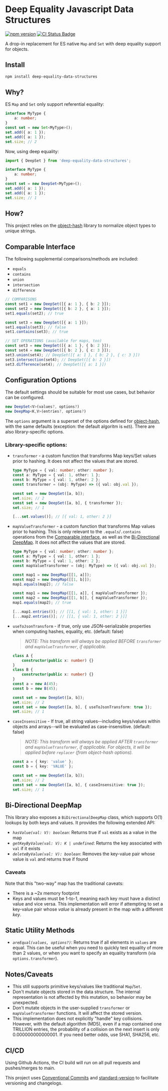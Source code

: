 # Deep Equality Javascript Data Structures

[![npm version](https://badge.fury.io/js/deep-equality-data-structures.svg)](https://badge.fury.io/js/deep-equality-data-structures)
[![CI Status Badge](https://github.com/adamhamlin/deep-equality-data-structures/actions/workflows/ci.yaml/badge.svg)](https://github.com/adamhamlin/deep-equality-data-structures/actions/workflows/ci.yaml)

A drop-in replacement for ES native `Map` and `Set` with deep equality support for objects.

## Install

```bash
npm install deep-equality-data-structures
```

## Why?

ES `Map` and `Set` only support referential equality:

```typescript
interface MyType {
    a: number;
}
const set = new Set<MyType>();
set.add({ a: 1 });
set.add({ a: 1 });
set.size; // 2
```

Now, using deep equality:

```typescript
import { DeepSet } from 'deep-equality-data-structures';

interface MyType {
    a: number;
}
const set = new DeepSet<MyType>();
set.add({ a: 1 });
set.add({ a: 1 });
set.size; // 1
```

## How?

This project relies on the [object-hash](https://github.com/puleos/object-hash) library to normalize object types to unique strings.

## Comparable Interface

The following supplemental comparisons/methods are included:

-   `equals`
-   `contains`
-   `union`
-   `intersection`
-   `difference`

```typescript
// COMPARISONS
const set1 = new DeepSet([{ a: 1 }, { b: 2 }]);
const set2 = new DeepSet([{ b: 2 }, { a: 1 }]);
set1.equals(set2); // true

const set3 = new DeepSet([{ a: 1 }]);
set1.equals(set3); // false
set1.contains(set3); // true

// SET OPERATIONS (available for maps, too)
const set3 = new DeepSet([{ a: 1 }, { b: 2 }]);
const set4 = new DeepSet([{ b: 2 }, { c: 3 }]);
set3.union(set4); // DeepSet([{ a: 1 }, { b: 2 }, { c: 3 }])
set3.intersection(set4); // DeepSet([{ b: 2 }])
set3.difference(set4); // DeepSet([{ a: 1 }])
```

## Configuration Options

The default settings should be suitable for most use cases, but behavior can be configured.

```typescript
new DeepSet<V>(values?, options?)
new DeepMap<K,V>(entries?, options?)
```

The `options` argument is a superset of the options defined for [object-hash](https://github.com/puleos/object-hash#hashvalue-options), with the same defaults (exception: the default algoritm is `md5`). There are also library-specific options.

### Library-specific options:

-   `transformer` - a custom function that transforms Map keys/Set values prior to hashing. It does not affect the values that are stored.

    ```typescript
    type MyType = { val: number; other: number };
    const a: MyType = { val: 1, other: 1 };
    const b: MyType = { val: 1, other: 2 };
    const transformer = (obj: MyType) => ({ val: obj.val });

    const set = new DeepSet([a, b]);
    set.size; // 2
    const set = new DeepSet([a, b], { transformer });
    set.size; // 1

    [...set.values()]; // [{ val: 1, other: 2 }]
    ```

-   `mapValueTransformer` - a custom function that transforms Map values prior to hashing. This is only relevant to the `.equals`/`.contains` operations from the [Comparable interface](#comparable-interface), as well as the [Bi-Directional DeepMap](#bi-directional-deepmap). It does not affect the values that are stored.

    ```typescript
    type MyType = { val: number; other: number };
    const a: MyType = { val: 1, other: 1 };
    const b: MyType = { val: 1, other: 2 };
    const mapValueTransformer = (obj: MyType) => ({ val: obj.val });

    const map1 = new DeepMap([[1, a]]);
    const map2 = new DeepMap([[1, b]]);
    map1.equals(map2); // false

    const map1 = new DeepMap([[1, a]], { mapValueTransformer });
    const map2 = new DeepMap([[1, b]], { mapValueTransformer });
    map1.equals(map2); // true

    [...map1.entries()]; // [[1, { val: 1, other: 1 }]]
    [...map2.entries()]; // [[1, { val: 1, other: 2 }]]
    ```

-   `useToJsonTransform` - if true, only use JSON-serializable properties when computing hashes, equality, etc. (default: false)

    > _NOTE: This transform will always be applied BEFORE `transformer` and `mapValueTransformer`, if applicable._

    ```typescript
    class A {
        constructor(public x: number) {}
    }
    class B {
        constructor(public x: number) {}
    }
    const a = new A(45);
    const b = new B(45);

    const set = new DeepSet([a, b]);
    set.size; // 2
    const set = new DeepSet([a, b], { useToJsonTransform: true });
    set.size; // 1
    ```

-   `caseInsensitive` - If true, all string values--including keys/values within objects and arrays--will be evaluated as case-insensitive. (default: false)

    > _NOTE: This transform will always be applied AFTER `transformer` and `mapValueTransformer`, if applicable. For objects, it will be applied before `replacer` (from object-hash options)._

    ```typescript
    const a = { key: 'value' };
    const b = { key: 'VALUE' };

    const set = new DeepSet([a, b]);
    set.size; // 2
    const set = new DeepSet([a, b], { caseInsensitive: true });
    set.size; // 1
    ```

## Bi-Directional DeepMap

This library also exposes a `BiDirectionalDeepMap` class, which supports O(1) lookups by both keys and values. It provides the following extended API:

-   _`hasValue(val: V): boolean`_: Returns true if `val` exists as a value in the map
-   _`getKeyByValue(val: V): K | undefined`_: Returns the key associated with `val` if it exists
-   _`deleteByValue(val: V): boolean`_: Removes the key-value pair whose value is `val` and returns true if found

### Caveats

Note that this "two-way" map has the traditional caveats:

-   There is a ~2x memory footprint
-   Keys and values must be 1-to-1, meaning each key must have a distinct value and vice versa. This implementation will error if attempting to set a key-value pair whose _value_ is already present in the map with a different _key_.

## Static Utility Methods

-   _`areEqual(values, options?)`_: Returns true if all elements in `values` are equal. This can be useful when you need to quickly
    test equality of more than 2 values, or when you want to specify an equality transform (via `options.transformer`).

## Notes/Caveats

-   This still supports primitive keys/values like traditional `Map`/`Set`.
-   Don't mutate objects stored in the data structure. The internal representation is not affected by this mutation, so behavior may be unexpected.
-   Don't mutate objects in the user-supplied `transformer` or `mapValueTransformer` functions. It will affect the stored version.
-   This implementation does not explicitly "handle" key collisions. However, with the default algorithm (MD5), even if a map contained one TRILLION entries, the probability of a collision on the next insert is only 0.000000000000001. If you need better odds, use SHA1, SHA256, etc.

## CI/CD

Using Github Actions, the CI build will run on all pull requests and pushes/merges to main.

This project uses [Conventional Commits](https://www.conventionalcommits.org/) and [standard-version](https://github.com/conventional-changelog/standard-version) to facilitate versioning and changelogs.
